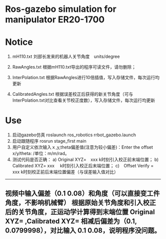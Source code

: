 # Ros-gazebo simulation for manipulator ER20-1700

# Notice
1. mH110.txt 		刘部长发来的机器人关节角度　units/degree
2. RawAngles.txt 	根据mH110.txt导出的程序可读文件，请勿删除；

3. InterPolation.txt	根据RawAngles进行10倍插值，写入存储文件，每次运行均更新
4. CalibratedAngles.txt	根据误差校正后获得的新关节角度（可与InterPolation.txt对比查看关节校正度数），写入存储文件，每次运行均更新


# Use
1. 启动gazebo仿真 roslaunch ros_robotics rrbot_gazebo.launch
2. 启动跟随程序   rosrun stage_first main
3. 用户自定义依次输入ｘ,y,theta偏差值(注意为较小偏差)：Enter the offset x/y/theta:	/单位：m/m/rad。
4. 测试代码是否正确：
a) Original XYZ=　xxx	k时刻引入校正前末端位置；
b) Calibrated XYZ= xxx　	k时刻引入校正后末端位置；
c)　Offset Verify =　xxx	k时刻校正前后末端位置偏差（与误差输入值对比）
----
视频中输入偏差（0.1 0.08）和角度（可以直接变工件角度，不影响机械臂）
根据原始关节角度和引入校正后的关节角度，正运动学计算得到末端位置 Original XYZ= ,Calibrated XYZ=
相减后偏差为（0.1,   0.0799998），对比输入 0.1 0.08，说明程序没问题。
----



